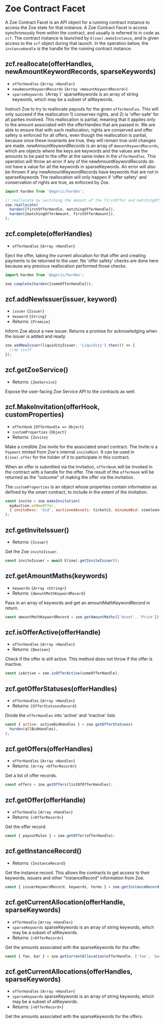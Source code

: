 # Zoe Contract Facet

<Zoe-Version/>

A Zoe Contract Facet is an API object for a running contract instance to access the Zoe state for that instance. A Zoe Contract Facet is access synchronously from within the contract, and usually is referred to in code as `zcf`. The contract instance is launched by `E(zoe).makeInstance`, and is given access to the `zcf` object during that launch. In the operation below, the `instanceHandle` is the handle for the running contract instance.

## zcf.reallocate(offerHandles, newAmountKeywordRecords, sparseKeywords)
- `offerHandles` <router-link to="/glossary/#handle">`{Array <Handle>}`</router-link>
- `newAmountKeywordRecords` <router-link to="/zoe/api/records.html#amountkeywordrecord">`{Array <AmountKeywordRecord>}`</router-link>
- `sparseKeywords `{Array <String>}` sparseKeywords is an array of string keywords, which may be a subset of allKeywords.

Instruct Zoe to try to reallocate payouts for the given `offerHandles`.  This will only succeed if the reallocation 1) conserves rights, and 2) is 'offer-safe' for all parties involved. This reallocation is partial, meaning that it applies only to
the amount associated with the offerHandles that are passed in.  We are able to ensure that with each reallocation,
rights are conserved and offer safety is enforced for all offers, even though the reallocation is partial, because once
these invariants are true, they will remain true until changes are made.
newAmountKeywordRecords is an array of `AmountKeywordRecords`, which are objects where the keys are keywords and the
values are the amounts to be paid to the offer at the same index in the `offerHandles`.
This operation will throw an error if any of the newAmountKeywordRecords do not have a value for all the keywords in
sparseKeywords. An error will also be thrown if any newAmountKeywordRecords have keywords that are not in sparseKeywords
The reallocation will only happen if 'offer safety' and conservation of rights are true, as enforced by Zoe.
```js
import harden from '@agoric/harden';

// reallocate by switching the amount of the firstOffer and matchingOffer
zoe.reallocate(
  harden([firstOfferHandle, matchingOfferHandle]),
  harden([matchingOfferAmount, firstOfferAmount]),
);
```

## zcf.complete(offerHandles)
- `offerHandles` <router-link to="/glossary/#handle">`{Array <Handle>}`</router-link>

Eject the offer, taking the current allocation for that offer and creating payments to be returned to the user. No 'offer safety' checks are done here because any previous reallocation performed those checks.

```js
import harden from '@agoric/harden';

zoe.complete(harden([someOfferHandle]));
```

## zcf.addNewIssuer(issuer, keyword)
- `issuer` <router-link to="/ertp/api/issuer.html">`{Issuer}`</router-link>
- `keyword` `{String}`
- Returns: `{Promise}`

Inform Zoe about a new issuer. Returns a promise for acknowledging when the issuer is added and ready.

```js
zoe.addNewIssuer(liquidityIssuer, 'Liquidity').then(() => {
  //do stuff
});
```

## zcf.getZoeService()
- Returns: <router-link to="/zoe/api/zoe.html#zoe">`{ZoeService}`</router-link>

Expose the user-facing <router-link to="/zoe/api/zoe.html#zoe">Zoe Service API</router-link> to the contracts as well.

## zcf.MakeInvitation(offerHook, customProperties)
- `offerHook` `{OfferHandle => Object}`
- `customProperties` `{Object}`
- Returns: <router-link to="/ertp/api/payment.html#payment">`{Invite}`</router-link>

Make a credible Zoe invite for the associated smart contract. The Invite 
is a `Payment` minted from Zoe's internal `inviteMint`. It can be used
in `E(zoe).offer` for the holder of it to participate in this contract. 

When an offer is submitted via the invitation, `offerHook` will be
invoked in the contract with a handle for the offer. The result of the 
`offerHook` will be returned as the "outcome" of making the offer via 
the invitation.

The `customProperties` is an object whose properties contain information 
as defined by the smart contract, to include in the extent of the 
invitation.

```js
const invite = zoe.makeInvitation(
  myAuction.onNewOffer,
  { inviteDesc: 'bid', auctionedAssets: tickets3, minimumBid: simoleans100 }
);
```

## zcf.getInviteIssuer()
- Returns: <router-link to="/ertp/api/issuer.html">`{Issuer}`</router-link>

Get the Zoe `inviteIssuer`.

```js
const inviteIssuer = await E(zoe).getInviteIssuer();
```

## zcf.getAmountMaths(keywords)
- `keywords` `{Array <String>}`
- Returns: <router-link to="/zoe/api/records.html#amountmathkeywordrecord">`{AmountMathKeywordRecord}`</router-link>

Pass in an array of keywords and get an amountMathKeywordRecord in return.

```js
const amountMathKeywordRecord = zoe.getAmountMaths(['Asset', 'Price']);
```

## zcf.isOfferActive(offerHandle)
- `offerHandles` <router-link to="/glossary/#handle">`{Array <Handle>}`</router-link>
- Returns: `{Boolean}`

Check if the offer is still active. This method does not throw if the offer is inactive.

```js
const isActive = zoe.isOfferActive(someOfferHandle);
```

## zcf.getOfferStatuses(offerHandles)
- `offerHandles` <router-link to="/glossary/#handle">`{Array <Handle>}`</router-link>
- Returns: <router-link to="/zoe/api/records.html#offerstatuses-record">`{OfferStatusesRecord}`</router-link>

Divide the `offerHandles` into 'active' and 'inactive' lists

```js
const { active: activeBidHandles } = zoe.getOfferStatuses(
  harden(allBidHandles),
);
```

## zcf.getOffers(offerHandles)
- `offerHandles` <router-link to="/glossary/#handle">`{Array <Handle>}`</router-link>
- Returns: <router-link to="/zoe/api/records.html#offer-record">`{Array <OfferRecord>}`</router-link>

Get a list of offer records.

```js
const offers = zoe.getOffers(listOfOfferHandles);
```

## zcf.getOffer(offerHandle)
- `offerHandle` <router-link to="/glossary/#handle">`{Array <Handle>}`</router-link>
- Returns: <router-link to="/zoe/api/records.html#offer-record">`{<OfferRecord>}`</router-link>

Get the offer record.

```js
const { payoutRules } = zoe.getOffer(offerHandle);
```

## zcf.getInstanceRecord()
- Returns: <router-link
  to="/zoe/api/records.html#instance-record-properties">`{InstanceRecord}`</router-link>


Get the instance record. This allows the contracts to get access
to their keywords, issuers and other "instanceRecord" information from
Zoe.

```js
const { issuerKeywordRecord, keywords, terms } = zoe.getInstanceRecord()
```

## zcf.getCurrentAllocation(offerHandle, sparseKeywords)
- `offerHandle` <router-link to="/glossary/#handle">`{Array <Handle>}`</router-link>
- `sparseKeywords` sparseKeywords is an array of string keywords, which may be a subset of allKeywords.
- Returns: <router-link to="/zoe/api/records.html#offer-record">`{<OfferRecord>}`</router-link>

Get the amounts associated with the sparseKeywords for the offer.

```js
const { foo, bar } = zoe.getCurrentAllocation(offerHandle, ['foo', 'bar']);
```

## zcf.getCurrentAllocations(offerHandles, sparseKeywords)
- `offerHandles` <router-link to="/glossary/#handle">`{Array <Handle>}`</router-link>
- `sparseKeywords` sparseKeywords is an array of string keywords, which may be a subset of allKeywords.
- Returns: <router-link to="/zoe/api/records.html#offer-record">`{<OfferRecord>}`</router-link>

Get the amounts associated with the sparseKeywords for the offers.
